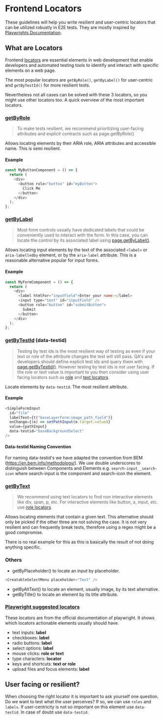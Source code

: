 # Frontend Locators

These guidelines will help you write resilient and user-centric locators that can be utilized robustly in E2E tests.
They are mostly inspired by [Playwrights Documentation](https://playwright.dev/docs/locators).

## What are Locators

Frontend [locators](https://playwright.dev/docs/locators) are essential elements in web development that enable developers and automated testing tools to identify and interact with specific elements on a web page.

The most popular locators are `getByRole()`, `getByLabel()` for user-centric and `getByTestId()` for more resilient tests.

Nevertheless not all cases can be solved with these 3 locators, so you might use other locators too.
A quick overview of the most important locators.

### [getByRole](https://playwright.dev/docs/locators#locate-by-role)

> To make tests resilient, we recommend prioritizing user-facing attributes and explicit contracts such as page.getByRole()

Allows locating elements by their ARIA role, ARIA attributes and accessible name.
This is semi resilient.

#### Example

```js
const MyButtonComponent = () => {
  return (
    <div>
      <button role="button" id="myButton">
        Click Me
      </button>
    </div>
  );
};
```

### [getByLabel](https://playwright.dev/docs/locators#locate-by-label)

> Most form controls usually have dedicated labels that could be conveniently used to interact with the form.
> In this case, you can locate the control by its associated label using [page.getByLabel()](https://playwright.dev/docs/api/class-page#page-get-by-label).

Allows locating input elements by the text of the associated `<label>` or `aria-labelledby` element, or by the `aria-label` attribute.
This is a reasonable alternative popular for input forms.

#### Example

```js
const MyFormComponent = () => {
  return (
    <div>
      <label htmlFor="inputField">Enter your name:</label>
      <input type="text" id="inputField" />
      <button role="button" id="submitButton">
        Submit
      </button>
    </div>
  );
};
```

### [getByTestId](https://playwright.dev/docs/locators#locate-by-test-id) (data-testid)

> Testing by test ids is the most resilient way of testing as even if your text or role of the attribute changes the test will still pass.
> QA's and developers should define explicit test ids and query them with [page.getByTestId()](https://playwright.dev/docs/api/class-page#page-get-by-test-id).
> However testing by test ids is not user facing.
> If the role or text value is important to you then consider using user facing locators such as [role](https://playwright.dev/docs/locators#locate-by-role) and [text locators](https://playwright.dev/docs/locators#locate-by-text).

Locate elements by `data-testid`.
The most resilient attribute.

#### Example

```js
<SimpleFormInput
  id="file"
  labelText={t("baseLayerForm:image_path_field")}
  onChange={(e) => setPathInput(e.target.value)}
  value={pathInput}
  data-testid="baseBackgroundSelect"
/>
```

#### Data-testid Naming Convention

For naming data-testid's we have adapted the convention from BEM (https://en.bem.info/methodology/).
We use double underscores to distinguish between Components and Elements e.g. `search-input__search-icon` where search-input is the component and search-icon the element.

### [getByText](https://playwright.dev/docs/locators#locate-by-text)

> We recommend using text locators to find non interactive elements like div, span, p, etc.
> For interactive elements like button, a, input, etc. use [role locators](https://playwright.dev/docs/locators#locate-by-role).

Allows locating elements that contain a given text.
This alternative should only be picked if the other three are not solving the case.
It is not very resilient and can frequently break tests, therefore using a regex might be a good compromise.

There is no real example for this as this is basically the result of not doing anything specific.

### Others

- getByPlaceholder() to locate an input by placeholder.

```js
<CreatableSelectMenu placeholder="Test" />
```

- getByAltText() to locate an element, usually image, by its text alternative.
- getByTitle() to locate an element by its title attribute.

### [Playwright suggested locators](https://playwright.dev/docs/input)

These locators are from the official documentation of playwright.
It shows which locators actionable elements usually should have.

- text inputs: **label**
- checkboxes: **label**
- radio buttons: **label**
- select options: **label**
- mouse clicks: **role or text**
- type characters: **locator**
- keys and shortcuts: **text or role**
- upload files and focus elements: **label**

## User facing or resilient?

When choosing the right locator it is important to ask yourself one question.
Do we want to test what the user perceives?
If so, we can use `roles` and `labels`.
If user-centricity is not so important on this element use `data-testid`.
In case of doubt use `data-testid`.
